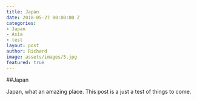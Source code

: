 ```yaml
---
title: Japan
date: 2018-05-27 00:00:00 Z
categories:
- Japan
- Asia
- test
layout: post
author: Richard
image: assets/images/5.jpg
featured: true
---
```


##Japan

Japan, what an amazing place.  This post is a just a test of things to come.


